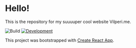# Hello!

This is the repository for my suuuuper cool website Vilperi.me.

![Build](https://github.com/petterigit/petterigit.github.io/actions/workflows/build.yml/badge.svg)
[![Development](https://github.com/petterigit/petterigit.github.io/actions/workflows/test.yml/badge.svg?branch=development)](https://github.com/petterigit/petterigit.github.io/actions/workflows/test.yml)

This project was bootstrapped with [Create React App](https://github.com/facebook/create-react-app).
